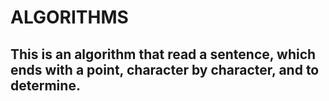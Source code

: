 # ALGORITHMS
## This is an algorithm that read a sentence, which ends with a point, character by character, and to determine.